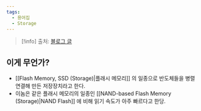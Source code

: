 ```yaml
---
tags:
  - 용어집
  - Storage
---
```

> [!info] 출처: [블로그 글](https://metar.tistory.com/entry/NAND-flash%EB%9E%80-%EB%AC%B4%EC%97%87%EC%9D%B8%EA%B0%80)

## 이게 무언가?

- [[Flash Memory, SSD (Storage)|플래시 메모리]] 의 일종으로 반도체들을 병렬 연결해 만든 저장장치라고 한다.
- 이놈은 같은 플래시 메모리의 일종인 [[NAND-based Flash Memory (Storage)|NAND Flash]] 에 비해 읽기 속도가 아주 빠르다고 한당.